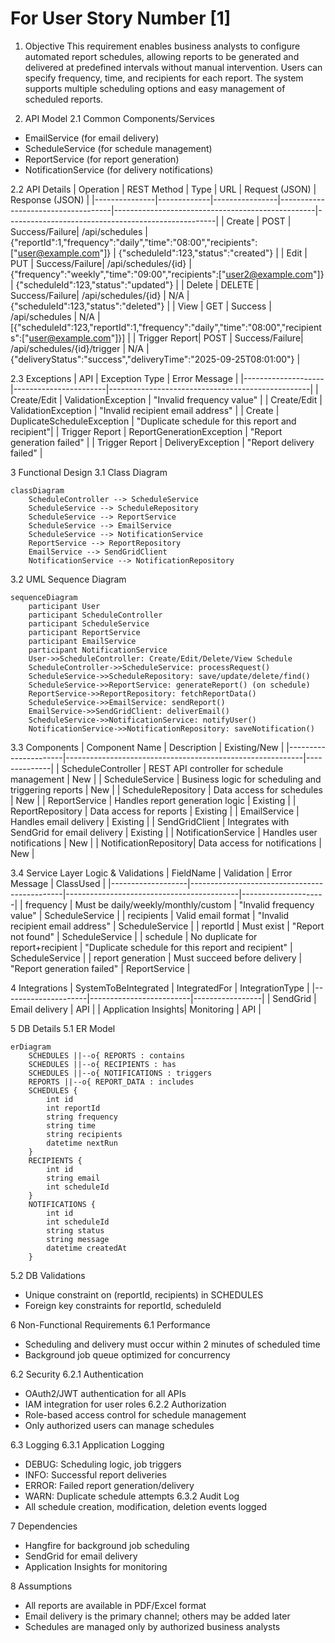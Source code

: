 # For User Story Number [1]

1. Objective
This requirement enables business analysts to configure automated report schedules, allowing reports to be generated and delivered at predefined intervals without manual intervention. Users can specify frequency, time, and recipients for each report. The system supports multiple scheduling options and easy management of scheduled reports.

2. API Model
2.1 Common Components/Services
- EmailService (for email delivery)
- ScheduleService (for schedule management)
- ReportService (for report generation)
- NotificationService (for delivery notifications)

2.2 API Details
| Operation      | REST Method | Type           | URL                               | Request (JSON)                                   | Response (JSON)                                   |
|---------------|-------------|----------------|------------------------------------|--------------------------------------------------|----------------------------------------------------|
| Create        | POST        | Success/Failure| /api/schedules                    | {"reportId":1,"frequency":"daily","time":"08:00","recipients":["user@example.com"]} | {"scheduleId":123,"status":"created"}           |
| Edit          | PUT         | Success/Failure| /api/schedules/{id}                | {"frequency":"weekly","time":"09:00","recipients":["user2@example.com"]} | {"scheduleId":123,"status":"updated"}           |
| Delete        | DELETE      | Success/Failure| /api/schedules/{id}                | N/A                                              | {"scheduleId":123,"status":"deleted"}           |
| View          | GET         | Success        | /api/schedules                     | N/A                                              | [{"scheduleId":123,"reportId":1,"frequency":"daily","time":"08:00","recipients":["user@example.com"]}] |
| Trigger Report| POST        | Success/Failure| /api/schedules/{id}/trigger        | N/A                                              | {"deliveryStatus":"success","deliveryTime":"2025-09-25T08:01:00"} |

2.3 Exceptions
| API                | Exception Type         | Error Message                                    |
|--------------------|-----------------------|--------------------------------------------------|
| Create/Edit        | ValidationException    | "Invalid frequency value"                        |
| Create/Edit        | ValidationException    | "Invalid recipient email address"                |
| Create             | DuplicateScheduleException | "Duplicate schedule for this report and recipient"|
| Trigger Report     | ReportGenerationException | "Report generation failed"                     |
| Trigger Report     | DeliveryException      | "Report delivery failed"                         |

3 Functional Design
3.1 Class Diagram
```mermaid
classDiagram
    ScheduleController --> ScheduleService
    ScheduleService --> ScheduleRepository
    ScheduleService --> ReportService
    ScheduleService --> EmailService
    ScheduleService --> NotificationService
    ReportService --> ReportRepository
    EmailService --> SendGridClient
    NotificationService --> NotificationRepository
```

3.2 UML Sequence Diagram
```mermaid
sequenceDiagram
    participant User
    participant ScheduleController
    participant ScheduleService
    participant ReportService
    participant EmailService
    participant NotificationService
    User->>ScheduleController: Create/Edit/Delete/View Schedule
    ScheduleController->>ScheduleService: processRequest()
    ScheduleService->>ScheduleRepository: save/update/delete/find()
    ScheduleService->>ReportService: generateReport() (on schedule)
    ReportService->>ReportRepository: fetchReportData()
    ScheduleService->>EmailService: sendReport()
    EmailService->>SendGridClient: deliverEmail()
    ScheduleService->>NotificationService: notifyUser()
    NotificationService->>NotificationRepository: saveNotification()
```

3.3 Components
| Component Name        | Description                                               | Existing/New |
|----------------------|-----------------------------------------------------------|--------------|
| ScheduleController   | REST API controller for schedule management                | New          |
| ScheduleService      | Business logic for scheduling and triggering reports       | New          |
| ScheduleRepository   | Data access for schedules                                 | New          |
| ReportService        | Handles report generation logic                           | Existing     |
| ReportRepository     | Data access for reports                                   | Existing     |
| EmailService         | Handles email delivery                                    | Existing     |
| SendGridClient       | Integrates with SendGrid for email delivery               | Existing     |
| NotificationService  | Handles user notifications                                | New          |
| NotificationRepository| Data access for notifications                            | New          |

3.4 Service Layer Logic & Validations
| FieldName         | Validation                                   | Error Message                             | ClassUsed           |
|-------------------|----------------------------------------------|-------------------------------------------|---------------------|
| frequency         | Must be daily/weekly/monthly/custom           | "Invalid frequency value"                 | ScheduleService     |
| recipients        | Valid email format                            | "Invalid recipient email address"         | ScheduleService     |
| reportId          | Must exist                                   | "Report not found"                        | ScheduleService     |
| schedule          | No duplicate for report+recipient             | "Duplicate schedule for this report and recipient" | ScheduleService |
| report generation | Must succeed before delivery                  | "Report generation failed"                | ReportService       |

4 Integrations
| SystemToBeIntegrated | IntegratedFor           | IntegrationType |
|---------------------|-------------------------|-----------------|
| SendGrid            | Email delivery          | API             |
| Application Insights| Monitoring              | API             |

5 DB Details
5.1 ER Model
```mermaid
erDiagram
    SCHEDULES ||--o{ REPORTS : contains
    SCHEDULES ||--o{ RECIPIENTS : has
    SCHEDULES ||--o{ NOTIFICATIONS : triggers
    REPORTS ||--o{ REPORT_DATA : includes
    SCHEDULES {
        int id
        int reportId
        string frequency
        string time
        string recipients
        datetime nextRun
    }
    RECIPIENTS {
        int id
        string email
        int scheduleId
    }
    NOTIFICATIONS {
        int id
        int scheduleId
        string status
        string message
        datetime createdAt
    }
```

5.2 DB Validations
- Unique constraint on (reportId, recipients) in SCHEDULES
- Foreign key constraints for reportId, scheduleId

6 Non-Functional Requirements
6.1 Performance
- Scheduling and delivery must occur within 2 minutes of scheduled time
- Background job queue optimized for concurrency

6.2 Security
6.2.1 Authentication
- OAuth2/JWT authentication for all APIs
- IAM integration for user roles
6.2.2 Authorization
- Role-based access control for schedule management
- Only authorized users can manage schedules

6.3 Logging
6.3.1 Application Logging
- DEBUG: Scheduling logic, job triggers
- INFO: Successful report deliveries
- ERROR: Failed report generation/delivery
- WARN: Duplicate schedule attempts
6.3.2 Audit Log
- All schedule creation, modification, deletion events logged

7 Dependencies
- Hangfire for background job scheduling
- SendGrid for email delivery
- Application Insights for monitoring

8 Assumptions
- All reports are available in PDF/Excel format
- Email delivery is the primary channel; others may be added later
- Schedules are managed only by authorized business analysts

